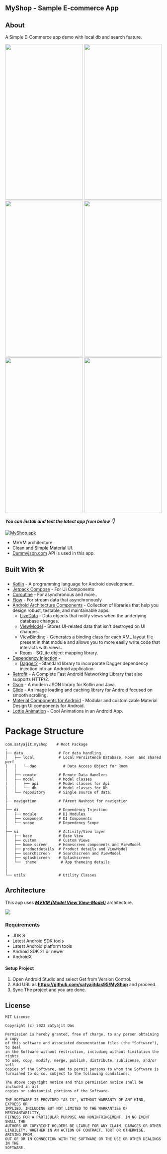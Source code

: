 
## MyShop - Sample E-commerce App

## About
A Simple E-Commerce app demo with local db and search feature. 


<p align="center">
<img src="https://github.com/satyajitdas95/MyShop/assets/24476245/5322bd85-4f7b-47e1-b7cb-fbb3a3331cd5).jpeg" height="500" width="250">
<img src="https://github.com/satyajitdas95/MyShop/assets/24476245/f169d3d0-4f16-4729-b30a-282109e509a0).jpeg" height="500" width="250">
<img src="https://github.com/satyajitdas95/MyShop/assets/24476245/28315cc1-9916-4218-8946-615d77c142d0).jpeg" height="500" width="250">
<img src="https://github.com/satyajitdas95/MyShop/assets/24476245/24351ade-c0e3-4d46-afa1-6e0f116e13af).jpeg" height="500" width="250">
<img src="https://github.com/satyajitdas95/MyShop/assets/24476245/2f4f2f80-67ff-4497-a8aa-ad9aa97a3e4d).jpeg" height="500" width="250">
<img src="https://github.com/satyajitdas95/MyShop/assets/24476245/2f4f2f80-67ff-4497-a8aa-ad9aa97a3e4d).jpeg" height="500" width="250">
</p>



***You can Install and test the latest app from below 👇***

[![MyShop.apk](https://img.shields.io/badge/MyShop-Apk-blue?style=for-the-badge&logo=android)](https://github.com/satyajitdas95/MyShop/releases/download/myshop_v1/MyShop.apk)


- MVVM architecture
- Clean and Simple Material UI.
- [Dummyjson.com](https://dummyjson.com/) API is used in this app.

## Built With 🛠
- [Kotlin](https://kotlinlang.org/) - A programming language for Android development.
- [Jetpack Compose](https://developer.android.com/jetpack/compose) - For Ui Components
- [Coroutine](https://developer.android.com/kotlin/coroutines) - For asynchronous and more..
- [Flow](https://developer.android.com/kotlin/flow) - For stream data that asynchronously
- [Android Architecture Components](https://developer.android.com/topic/libraries/architecture) - Collection of libraries that help you design robust, testable, and maintainable apps.
    - [LiveData](https://developer.android.com/topic/libraries/architecture/livedata) - Data objects that notify views when the underlying database changes.
    - [ViewModel](https://developer.android.com/topic/libraries/architecture/viewmodel) - Stores UI-related data that isn't destroyed on UI changes.
    - [ViewBinding](https://developer.android.com/topic/libraries/view-binding) - Generates a binding class for each XML layout file present in that module and allows you to more easily write code that interacts with views.
    - [Room](https://developer.android.com/topic/libraries/architecture/room) - SQLite object mapping library.
- [Dependency Injection](https://developer.android.com/training/dependency-injection) -
    - [Dagger2](https://dagger.dev/) - Standard library to incorporate Dagger dependency injection into an Android application.
- [Retrofit](https://github.com/amitshekhariitbhu/Fast-Android-Networking) - A Complete Fast Android Networking Library that also supports HTTP/2.
- [Gson](https://github.com/google/gson) - A modern JSON library for Kotlin and Java.
- [Glide](https://github.com/bumptech/glide) - An image loading and caching library for Android focused on smooth scrolling.
- [Material Components for Android](https://github.com/material-components/material-components-android) - Modular and customizable Material Design UI components for Android.
- [Lottie Animation]([https://github.com/material-components/material-components-android](https://lottiefiles.com/)) - Cool Animations in an Android App.



# Package Structure

    com.satyajit.myshop    # Root Package
    .
    ├── data                # For data handling.
    │   ├── local           # Local Persistence Database. Room  and shared perf
    |   │   └──dao            # Data Access Object for Room   
    |   |   
    │   ├── remote          # Remote Data Handlers     
    │   ├── model           # Model classes
    |   │   ├── api         # Model classes for Api
    |   |   └── db          # Model classes for Db
    │   └── repository      # Single source of data.
    |
    ├── navigation          # PArent Navhost for navigation  
    |
    ├── di                  # Dependency Injection  
    │   ├── module          # DI Modules
    │   ├── component       # DI Components       
    │   └── scope           # Dependency Scope
    |
    ├── ui                  # Activity/View layer
    │   ├── base            # Base View
    │   ├── custom          # Custom Views
    │   ├── home screen     # Homescreen components and ViewModel
    │   ├── productdetails  # Product details and ViewModel
    │   ├── searchscreen    # Searchscreen and ViewModel
    │   ├── splashscreen    # Splashscreen 
    │   └──  theme           # App themeing details
    │   
    |
    └── utils               # Utility Classes 


## Architecture
This app uses [***MVVM (Model View View-Model)***](https://developer.android.com/jetpack/docs/guide#recommended-app-arch) architecture.

![](https://developer.android.com/topic/libraries/architecture/images/final-architecture.png)

### Requirements
- JDK 8
- Latest Android SDK tools
- Latest Android platform tools
- Android SDK 21 or newer
- AndroidX

#### Setup Project
1. Open Android Studio and select Get from Version Control.
2. Add URL as **https://github.com/satyajitdas95/MyShop** and proceed.
3. Sync The project and you are done.




## License
```
MIT License

Copyright (c) 2023 Satyajit Das

Permission is hereby granted, free of charge, to any person obtaining a copy
of this software and associated documentation files (the "Software"), to deal
in the Software without restriction, including without limitation the rights
to use, copy, modify, merge, publish, distribute, sublicense, and/or sell
copies of the Software, and to permit persons to whom the Software is
furnished to do so, subject to the following conditions:

The above copyright notice and this permission notice shall be included in all
copies or substantial portions of the Software.

THE SOFTWARE IS PROVIDED "AS IS", WITHOUT WARRANTY OF ANY KIND, EXPRESS OR
IMPLIED, INCLUDING BUT NOT LIMITED TO THE WARRANTIES OF MERCHANTABILITY,
FITNESS FOR A PARTICULAR PURPOSE AND NONINFRINGEMENT. IN NO EVENT SHALL THE
AUTHORS OR COPYRIGHT HOLDERS BE LIABLE FOR ANY CLAIM, DAMAGES OR OTHER
LIABILITY, WHETHER IN AN ACTION OF CONTRACT, TORT OR OTHERWISE, ARISING FROM,
OUT OF OR IN CONNECTION WITH THE SOFTWARE OR THE USE OR OTHER DEALINGS IN THE
SOFTWARE.
```

